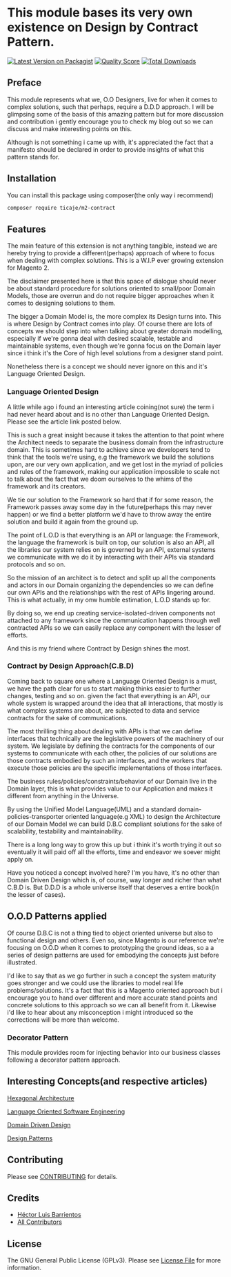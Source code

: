 # This module bases its very own existence on Design by Contract Pattern.

[![Latest Version on Packagist](https://img.shields.io/packagist/v/ticaje/m2-contract.svg?style=flat-square)](https://packagist.org/packages/ticaje/m2-contract)
[![Quality Score](https://img.shields.io/scrutinizer/g/M-Contributions/m2-contract.svg?style=flat-square)](https://scrutinizer-ci.com/g/M-Contributions/m2-contract)
[![Total Downloads](https://img.shields.io/packagist/dt/ticaje/m2-contract.svg?style=flat-square)](https://packagist.org/packages/ticaje/m2-contract)

## Preface

This module represents what we, O.O Designers, live for when it comes to complex solutions, such that perhaps, require a D.D.D approach.
I will be glimpsing some of the basis of this amazing pattern but for more discussion and contribution i gently encourage you to check 
my blog out so we can discuss and make interesting points on this.

Although is not something i came up with, it's appreciated the fact that a manifesto should be declared in order to provide insights of what this pattern stands for.

## Installation

You can install this package using composer(the only way i recommend)

```bash
composer require ticaje/m2-contract
```

## Features

The main feature of this extension is not anything tangible, instead we are hereby trying to provide a different(perhaps) approach of where to focus
when dealing with complex solutions. This is a W.I.P ever growing extension for Magento 2.

The disclaimer presented here is that this space of dialogue should never be about standard procedure for solutions oriented to
small/poor Domain Models, those are overrun and do not require bigger approaches when it comes to designing solutions to them.

The bigger a Domain Model is, the more complex its Design turns into. This is where Design by Contract comes into play.
Of course there are lots of concepts we should step into when talking about greater domain modelling, especially if we're gonna deal
with desired scalable, testable and maintainable systems, even though we're gonna focus on the Domain layer since i think it's the Core
of high level solutions from a designer stand point.

Nonetheless there is a concept we should never ignore on this and it's Language Oriented Design.

### Language Oriented Design

A little while ago i found an interesting article coining(not sure) the term i had never heard about and is no other than Language Oriented Design.
Please see the article link posted below.

This is such a great insight because it takes the attention to that point where the Architect needs to separate the business domain from the infrastructure domain.
This is sometimes hard to achieve since we developers tend to think that the tools we're using, e.g the framework we build the solutions upon, are our very own application,
and we get lost in the myriad of policies and rules of the framework, making our application impossible to scale not to talk about the fact that we doom ourselves to 
the whims of the framework and its creators.

We tie our solution to the Framework so hard that if for some reason, the Framework passes away some day in the future(perhaps this may never happen)
or we find a better platform we'd have to throw away the entire solution and build it again from the ground up.

The point of L.O.D is that everything is an API or language: the Framework, the language the framework is built on top, our solution is also an API, all the
libraries our system relies on is governed by an API, external systems we communicate with we do it by interacting with their APIs via standard protocols and so on.

So the mission of an architect is to detect and split up all the components and actors in our Domain organizing the dependencies so we can define our own APIs and the relationships with the rest
of APIs lingering around. This is what actually, in my onw humble estimation, L.O.D stands up for.

By doing so, we end up creating service-isolated-driven components not attached to any framework since the communication happens through well contracted APIs so we can
easily replace any component with the lesser of efforts.

And this is my friend where Contract by Design shines the most.

### Contract by Design Approach(C.B.D)

Coming back to square one where a Language Oriented Design is a must, we have the path clear for us to start making thinks easier to further changes, testing and so on.
given the fact that everything is an API, our whole system is wrapped around the idea that all interactions, that mostly is what complex systems are about, are subjected
to data and service contracts for the sake of communications.

The most thrilling thing about dealing with APIs is that we can define interfaces that technically are the legislative powers of the machinery of our system.
We legislate by defining the contracts for the components of our systems to communicate with each other, the policies of our solutions are those contracts embodied by
such an interfaces, and the workers that execute those policies are the specific implementations of those interfaces.

The business rules/policies/constraints/behavior of our Domain live in the Domain layer, this is what provides value to our Application and makes it different from anything
in the Universe.

By using the Unified Model Language(UML) and a standard domain-policies-transporter oriented language(e.g XML) to design the Architecture of our Domain Model we can build
D.B.C compliant solutions for the sake of scalability, testability and maintainability.

There is a long long way to grow this up but i think it's worth trying it out so eventually it will paid off all the efforts, time and endeavor we soever might apply on.

Have you noticed a concept involved here? I'm you have, it's no other than Domain Driven Design which is, of course, way longer and richer than what C.B.D is. But D.D.D is a whole
universe itself that deserves a entire book(in the lesser of cases).

## O.O.D Patterns applied

Of course D.B.C is not a thing tied to object oriented universe but also to functional design and others.
Even so, since Magento is our reference we're focusing on O.O.D when it comes to prototyping the ground ideas, so a a series of design patterns are used for embodying 
the concepts just before illustrated.

I'd like to say that as we go further in such a concept the system maturity goes stronger and we could use the libraries to model real life problems/solutions.
It's a fact that this is a Magento oriented approach but i encourage you to hand over different and more accurate stand points and concrete solutions to this approach so
we can all benefit from it. Likewise i'd like to hear about any misconception i might introduced so the corrections will be more than welcome.

### Decorator Pattern

This module provides room for injecting behavior into our business classes following a decorator pattern approach.

## Interesting Concepts(and respective articles)

[Hexagonal Architecture](https://fideloper.com/hexagonal-architecture)

[Language Oriented Software Engineering](https://parametri.city/blog/2018-12-23-language-oriented-software-engineering/index.html)

[Domain Driven Design]()

[Design Patterns](https://designpatternsphp.readthedocs.io/)

## Contributing

Please see [CONTRIBUTING](CONTRIBUTING.md) for details.

## Credits

- [Héctor Luis Barrientos](https://github.com/ticaje)
- [All Contributors](../../contributors)

## License

The GNU General Public License (GPLv3). Please see [License File](LICENSE.md) for more information.

